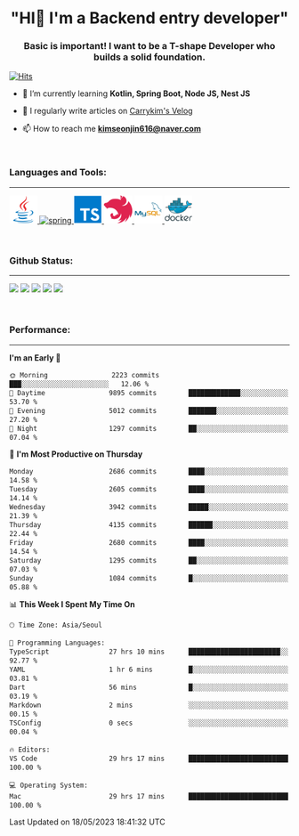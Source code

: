 <h1 align="center">"HI👋 I'm a Backend entry developer" </h1>
<h3 align="center">Basic is important! I want to be a T-shape Developer who builds a solid foundation.</h3>

[![Hits](https://hits.seeyoufarm.com/api/count/incr/badge.svg?url=https%3A%2F%2Fgithub.com%2Fgimseonjin&count_bg=%2318BFE5&title_bg=%23555555&icon=ko-fi.svg&icon_color=%23E7E7E7&title=hits&edge_flat=false)](https://hits.seeyoufarm.com)

- 🌱 I’m currently learning **Kotlin, Spring Boot, Node JS, Nest JS**

- 📝 I regularly write articles on [Carrykim's Velog](https://velog.io/@carrykim)

- 📫 How to reach me **kimseonjin616@naver.com**

<br/>

<h3 align="left">Languages and Tools:</h3>

***

<p align="left"> 
 <a href="https://www.java.com" target="_blank" rel="noreferrer"> <img src="https://raw.githubusercontent.com/devicons/devicon/master/icons/java/java-original.svg" alt="java" width="10%" height="10%"/> </a>
 <a href="https://spring.io/" target="_blank" rel="noreferrer"> <img src="https://www.vectorlogo.zone/logos/springio/springio-icon.svg" alt="spring" width="10%" height="10%"/> </a>
  <a href="https://www.typescriptlang.org/" target="_blank" rel="noreferrer"> <img src="https://raw.githubusercontent.com/devicons/devicon/master/icons/typescript/typescript-original.svg" alt="typescript" width="10%" height="10%"/> </a>
<a href="https://nestjs.com/" target="_blank" rel="noreferrer"> <img src="https://raw.githubusercontent.com/devicons/devicon/master/icons/nestjs/nestjs-plain.svg" alt="nestjs" width="10%" height="10%"/> </a> 
<a href="https://www.mysql.com/" target="_blank" rel="noreferrer"> <img src="https://raw.githubusercontent.com/devicons/devicon/master/icons/mysql/mysql-original-wordmark.svg" alt="mysql" width="10%" height="10%"/>  </a>
 <a href="https://www.docker.com/" target="_blank" rel="noreferrer"> <img src="https://raw.githubusercontent.com/devicons/devicon/master/icons/docker/docker-original-wordmark.svg" alt="docker" width="10%" height="10%"/> </a>
 </p>
</p>

<br/>

<h3 align="left">Github Status:</h3>

***

![](http://github-profile-summary-cards.vercel.app/api/cards/profile-details?username=gimseonjin&theme=nord_bright)
![](http://github-profile-summary-cards.vercel.app/api/cards/repos-per-language?username=gimseonjin&theme=nord_bright)
![](http://github-profile-summary-cards.vercel.app/api/cards/most-commit-language?username=gimseonjin&theme=nord_bright)
![](http://github-profile-summary-cards.vercel.app/api/cards/stats?username=gimseonjin&theme=nord_bright)
![](http://github-profile-summary-cards.vercel.app/api/cards/productive-time?username=gimseonjin&theme=nord_bright&utcOffset=8)


<br/>

<h3 align="left">Performance:</h3>

***

<!--START_SECTION:waka-->
**I'm an Early 🐤** 

```text
🌞 Morning                2223 commits        ███░░░░░░░░░░░░░░░░░░░░░░   12.06 % 
🌆 Daytime                9895 commits        █████████████░░░░░░░░░░░░   53.70 % 
🌃 Evening                5012 commits        ███████░░░░░░░░░░░░░░░░░░   27.20 % 
🌙 Night                  1297 commits        ██░░░░░░░░░░░░░░░░░░░░░░░   07.04 % 
```
📅 **I'm Most Productive on Thursday** 

```text
Monday                   2686 commits        ████░░░░░░░░░░░░░░░░░░░░░   14.58 % 
Tuesday                  2605 commits        ████░░░░░░░░░░░░░░░░░░░░░   14.14 % 
Wednesday                3942 commits        █████░░░░░░░░░░░░░░░░░░░░   21.39 % 
Thursday                 4135 commits        ██████░░░░░░░░░░░░░░░░░░░   22.44 % 
Friday                   2680 commits        ████░░░░░░░░░░░░░░░░░░░░░   14.54 % 
Saturday                 1295 commits        ██░░░░░░░░░░░░░░░░░░░░░░░   07.03 % 
Sunday                   1084 commits        █░░░░░░░░░░░░░░░░░░░░░░░░   05.88 % 
```


📊 **This Week I Spent My Time On** 

```text
🕑︎ Time Zone: Asia/Seoul

💬 Programming Languages: 
TypeScript               27 hrs 10 mins      ███████████████████████░░   92.77 % 
YAML                     1 hr 6 mins         █░░░░░░░░░░░░░░░░░░░░░░░░   03.81 % 
Dart                     56 mins             █░░░░░░░░░░░░░░░░░░░░░░░░   03.19 % 
Markdown                 2 mins              ░░░░░░░░░░░░░░░░░░░░░░░░░   00.15 % 
TSConfig                 0 secs              ░░░░░░░░░░░░░░░░░░░░░░░░░   00.04 % 

🔥 Editors: 
VS Code                  29 hrs 17 mins      █████████████████████████   100.00 % 

💻 Operating System: 
Mac                      29 hrs 17 mins      █████████████████████████   100.00 % 
```


 Last Updated on 18/05/2023 18:41:32 UTC
<!--END_SECTION:waka-->

<div align="center">
  
